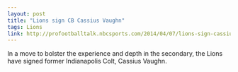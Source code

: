 ```yaml
---
layout: post
title: "Lions sign CB Cassius Vaughn"
tags: Lions
link: http://profootballtalk.nbcsports.com/2014/04/07/lions-sign-cassius-vaughn/
---
```


In a move to bolster the experience and depth in the secondary, the Lions have signed former Indianapolis Colt, Cassius Vaughn.
